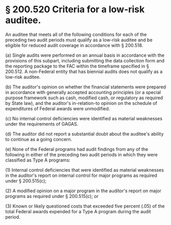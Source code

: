 # § 200.520   Criteria for a low-risk auditee.

An auditee that meets all of the following conditions for each of the preceding two audit periods must qualify as a low-risk auditee and be eligible for reduced audit coverage in accordance with § 200.518.


(a) Single audits were performed on an annual basis in accordance with the provisions of this subpart, including submitting the data collection form and the reporting package to the FAC within the timeframe specified in § 200.512. A non-Federal entity that has biennial audits does not qualify as a low-risk auditee.


(b) The auditor's opinion on whether the financial statements were prepared in accordance with generally accepted accounting principles (or a special purpose framework such as cash, modified cash, or regulatory as required by State law), and the auditor's in-relation-to opinion on the schedule of expenditures of Federal awards were unmodified.


(c) No internal control deficiencies were identified as material weaknesses under the requirements of GAGAS.


(d) The auditor did not report a substantial doubt about the auditee's ability to continue as a going concern.


(e) None of the Federal programs had audit findings from any of the following in either of the preceding two audit periods in which they were classified as Type A programs:


(1) Internal control deficiencies that were identified as material weaknesses in the auditor's report on internal control for major programs as required under § 200.515(c);


(2) A modified opinion on a major program in the auditor's report on major programs as required under § 200.515(c); or


(3) Known or likely questioned costs that exceeded five percent (.05) of the total Federal awards expended for a Type A program during the audit period.




